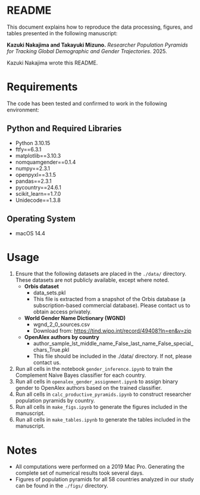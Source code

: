 # README
This document explains how to reproduce the data processing, figures, and tables presented in the following manuscript:

**Kazuki Nakajima and Takayuki Mizuno.** *Researcher Population Pyramids for Tracking Global Demographic and Gender Trajectories*. 2025.

Kazuki Nakajima wrote this README.

# Requirements

The code has been tested and confirmed to work in the following environment:

## Python and Required Libraries
- Python 3.10.15
- ftfy==6.3.1
- matplotlib==3.10.3
- nomquamgender==0.1.4
- numpy==2.3.1
- openpyxl==3.1.5
- pandas==2.3.1
- pycountry==24.6.1
- scikit_learn==1.7.0
- Unidecode==1.3.8
## Operating System
- macOS 14.4
# Usage
1. Ensure that the following datasets are placed in the `./data/` directory. These datasets are not publicly available, except where noted.
    - **Orbis dataset**
        - data_sets.pkl
        - This file is extracted from a snapshot of the Orbis database (a subscription-based commercial database). Please contact us to obtain access privately.
    - **World Gender Name Dictionary (WGND)**
        - wgnd_2_0_sources.csv
        - Download from: https://tind.wipo.int/record/49408?ln=en&v=zip
    - **OpenAlex authors by country**
        - author_sample_lst_middle_name_False_last_name_False_special_chars_True.pkl
        - This file should be included in the ./data/ directory. If not, please contact us.
2. Run all cells in the notebook `gender_inference.ipynb` to train the Complement Naive Bayes classifier for each country.
3. Run all cells in `openalex_gender_assignment.ipynb` to assign binary gender to OpenAlex authors based on the trained classifier.
4. Run all cells in `calc_productive_pyramids.ipynb` to construct researcher population pyramids by country.
5. Run all cells in `make_figs.ipynb` to generate the figures included in the manuscript.
6. Run all cells in `make_tables.ipynb` to generate the tables included in the manuscript.
# Notes
- All computations were performed on a 2019 Mac Pro. Generating the complete set of numerical results took several days.
- Figures of population pyramids for all 58 countries analyzed in our study can be found in the `./figs/` directory.

